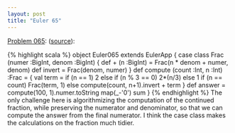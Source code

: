 ```yaml
---
layout: post
title: "Euler 65"
---
```


[Problem 065]\: (<a href="http://github.com/samskivert/euler-scala/raw/master/Euler065.scala">source</a>):

{% highlight scala %}
object Euler065 extends EulerApp {
  case class Frac (numer :BigInt, denom :BigInt) {
    def + (n :BigInt) = Frac(n * denom + numer, denom)
    def invert = Frac(denom, numer)
  }
  def compute (count :Int, n :Int) :Frac = {
    val term = if (n == 1) 2 else if (n % 3 == 0) 2*(n/3) else 1
    if (n == count) Frac(term, 1)
    else compute(count, n+1).invert + term
  }
  def answer = compute(100, 1).numer.toString map(_-'0') sum
}
{% endhighlight %}
The only challenge here is algorithmizing the computation of the continued fraction, while preserving the numerator and denominator, so that we can compute the answer from the final numerator. I think the case class makes the calculations on the fraction much tidier.


[Problem 065]: http://projecteuler.net/index.php?section=problems&id=65
